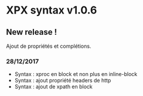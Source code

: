 # XPX syntax v1.0.6

## New release !

Ajout de propriétés et complétions.

### 28/12/2017
* Syntax : xproc en block et non plus en inline-block
* Syntax : ajout propriété headers de http
* Syntax : ajout de xpath en block
